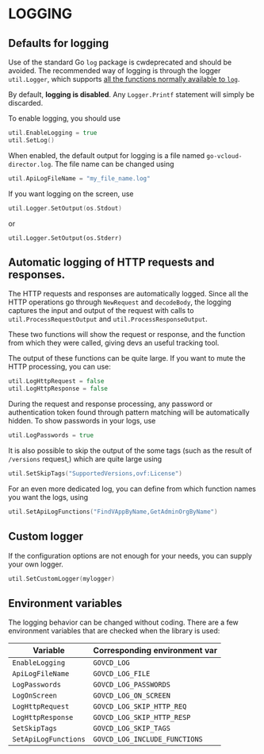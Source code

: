 # LOGGING


## Defaults for logging

Use of the standard Go `log` package is cwdeprecated and should be avoided. 
The recommended way of logging is through the logger `util.Logger`, which supports [all the functions normally available to `log`](https://golang.org/pkg/log/#Logger).


By default, **logging is disabled**. Any `Logger.Printf` statement will simply be discarded.

To enable logging, you should use

```go
util.EnableLogging = true
util.SetLog()
```

When enabled, the default output for logging is a file named `go-vcloud-director.log`.
The file name can be changed using

```go
util.ApiLogFileName = "my_file_name.log"
```


If you want logging on the screen, use

```go
util.Logger.SetOutput(os.Stdout)
```

or

```
util.Logger.SetOutput(os.Stderr)
```

## Automatic logging of HTTP requests and responses.

The HTTP requests and responses are automatically logged.
Since all the HTTP operations go through `NewRequest` and `decodeBody`, the logging captures the input and output of the request with calls to `util.ProcessRequestOutput` and `util.ProcessResponseOutput`.

These two functions will show the request or response, and the function from which they were called, giving devs an useful tracking tool.

The output of these functions can be quite large. If you want to mute the HTTP processing, you can use:

```go
util.LogHttpRequest = false
util.LogHttpResponse = false
```

During the request and response processing, any password or authentication token found through pattern matching will be automatically hidden. To show passwords in your logs, use

```go
util.LogPasswords = true
```

It is also possible to skip the output of the some tags (such as the result of `/versions` request,) which are quite large using 

```go
util.SetSkipTags("SupportedVersions,ovf:License")
```

For an even more dedicated log, you can define from which function names you want the logs, using

```go
util.SetApiLogFunctions("FindVAppByName,GetAdminOrgByName")
```

## Custom logger

If the configuration options are not enough for your needs, you can supply your own logger.

```go
util.SetCustomLogger(mylogger)
```

## Environment variables

The logging behavior can be changed without coding. There are a few environment variables that are checked when the library is used:

Variable                    | Corresponding environment var 
--------------------------- | :-------------------------------
`EnableLogging`             | `GOVCD_LOG`
`ApiLogFileName`            | `GOVCD_LOG_FILE`
`LogPasswords`              | `GOVCD_LOG_PASSWORDS`
`LogOnScreen`               | `GOVCD_LOG_ON_SCREEN`
`LogHttpRequest`            | `GOVCD_LOG_SKIP_HTTP_REQ`
`LogHttpResponse`           | `GOVCD_LOG_SKIP_HTTP_RESP`
`SetSkipTags`               | `GOVCD_LOG_SKIP_TAGS`
`SetApiLogFunctions`        | `GOVCD_LOG_INCLUDE_FUNCTIONS`

